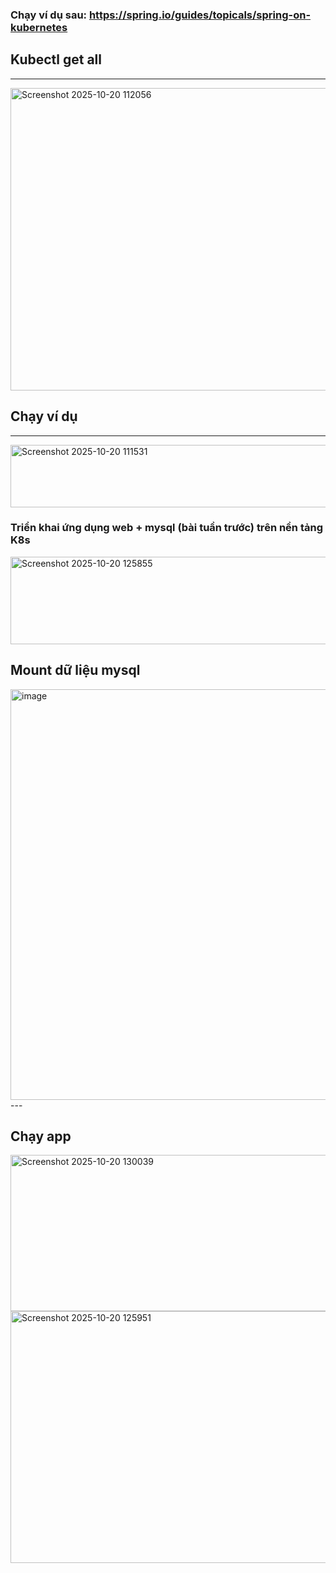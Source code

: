 ### Chạy ví dụ sau: https://spring.io/guides/topicals/spring-on-kubernetes

## Kubectl get all
---
<img width="966" height="484" alt="Screenshot 2025-10-20 112056" src="https://github.com/user-attachments/assets/dc993651-6e13-4674-91ed-a87a5c202b5f" />

## Chạy ví dụ
---
<img width="649" height="100" alt="Screenshot 2025-10-20 111531" src="https://github.com/user-attachments/assets/8c6e593c-4e52-46b5-adae-fb88dffe3747" />

### Triển khai ứng dụng web + mysql (bài tuần trước) trên nền tảng K8s

<img width="970" height="140" alt="Screenshot 2025-10-20 125855" src="https://github.com/user-attachments/assets/144a6b6f-969e-4630-bc4e-5fc850e73029" />

## Mount dữ liệu mysql
<img width="928" height="657" alt="image" src="https://github.com/user-attachments/assets/3934d168-eeac-4180-804b-11f14bb1b147" />
---

## Chạy app
<img width="951" height="250" alt="Screenshot 2025-10-20 130039" src="https://github.com/user-attachments/assets/ead2ebd7-fdc1-4c62-a7d9-2ecee80a23da" />
<img width="1326" height="403" alt="Screenshot 2025-10-20 125951" src="https://github.com/user-attachments/assets/6b15f87e-a4ef-4488-97dc-c7c95aaac12e" />



